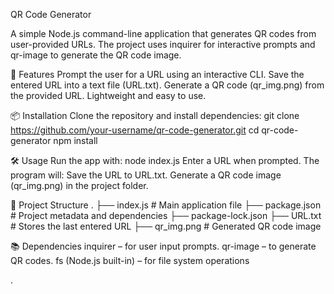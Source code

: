 QR Code Generator

A simple Node.js command-line application that generates QR codes from user-provided URLs. The project uses inquirer for interactive prompts and qr-image to generate the QR code image.

🚀 Features
Prompt the user for a URL using an interactive CLI.
Save the entered URL into a text file (URL.txt).
Generate a QR code (qr_img.png) from the provided URL.
Lightweight and easy to use.

📦 Installation
Clone the repository and install dependencies:
git clone https://github.com/your-username/qr-code-generator.git
cd qr-code-generator
npm install

🛠 Usage
Run the app with:
node index.js
Enter a URL when prompted.
The program will:
Save the URL to URL.txt.
Generate a QR code image (qr_img.png) in the project folder.

📂 Project Structure
.
├── index.js        # Main application file
├── package.json    # Project metadata and dependencies
├── package-lock.json
├── URL.txt         # Stores the last entered URL
├── qr_img.png      # Generated QR code image

📚 Dependencies
inquirer – for user input prompts.
qr-image – to generate QR codes.
fs (Node.js built-in) – for file system operations

.

